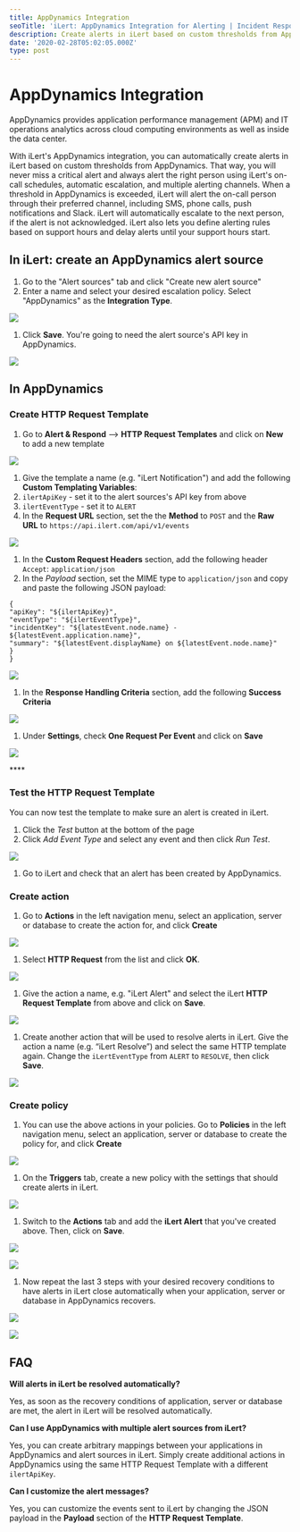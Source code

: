 ```yaml
---
title: AppDynamics Integration
seoTitle: 'iLert: AppDynamics Integration for Alerting | Incident Response | Uptime'
description: Create alerts in iLert based on custom thresholds from AppDynamics
date: '2020-02-28T05:02:05.000Z'
type: post
---
```


# AppDynamics Integration

AppDynamics provides application performance management \(APM\) and IT operations analytics across cloud computing environments as well as inside the data center.

With iLert's AppDynamics integration, you can automatically create alerts in iLert based on custom thresholds from AppDynamics. That way, you will never miss a critical alert and always alert the right person using iLert's on-call schedules, automatic escalation, and multiple alerting channels. When a threshold in AppDynamics is exceeded, iLert will alert the on-call person through their preferred channel, including SMS, phone calls, push notifications and Slack. iLert will automatically escalate to the next person, if the alert is not acknowledged. iLert also lets you define alerting rules based on support hours and delay alerts until your support hours start.

## In iLert: create an AppDynamics alert source <a id="create-alert-source"></a>

1. Go to the "Alert sources" tab and click "Create new alert source"
2. Enter a name and select your desired escalation policy. Select "AppDynamics" as the **Integration Type**.

![](../.gitbook/assets/ad17.png)

1. Click **Save**. You're going to need the alert source's API key in AppDynamics.  

![](../.gitbook/assets/ad18.png)

## In AppDynamics <a id="in-appdynammics"></a>

### Create HTTP Request Template

1. Go to **Alert & Respond** --&gt; **HTTP Request Templates** and click on **New** to add a new template  

![](../.gitbook/assets/ad1.png)

1. Give the template a name \(e.g. "iLert Notification"\) and add the following **Custom Templating Variables**:
2. `ilertApiKey` - set it to the alert sources's API key from above
3. `ilertEventType` - set it to `ALERT`
4. In the **Request URL** section, set the the **Method** to `POST` and the **Raw URL** to `https://api.ilert.com/api/v1/events`

![](../.gitbook/assets/ad2.png)

1. In the **Custom Request Headers** section, add the following header `Accept`: `application/json`
2. In the _Payload_ section, set the MIME type to `application/json` and copy and paste the following JSON payload:

```text
{
"apiKey": "${ilertApiKey}",
"eventType": "${ilertEventType}",
"incidentKey": "${latestEvent.node.name} - ${latestEvent.application.name}",
"summary": "${latestEvent.displayName} on ${latestEvent.node.name}"
}
}
```

![](../.gitbook/assets/ad3.png)

1. In the **Response Handling Criteria** section, add the following **Success Criteria**

![](../.gitbook/assets/ad4.png)

1. Under **Settings**, check **One Request Per Event** and click on **Save**

![](../.gitbook/assets/ad5.png)

\*\*\*\*

### Test the HTTP Request Template

You can now test the template to make sure an alert is created in iLert.

1. Click the _Test_ button at the bottom of the page
2. Click _Add Event Type_ and select any event and then click _Run Test_.

![](../.gitbook/assets/ad6.png)

1. Go to iLert and check that an alert has been created by AppDynamics.

### Create action

1. Go to **Actions** in the left navigation menu, select an application, server or database to create the action for, and click **Create**

![](../.gitbook/assets/ad7.png)

1. Select **HTTP Request** from the list and click **OK**.

![](../.gitbook/assets/ad8.png)

1. Give the action a name, e.g. "iLert Alert" and select the iLert **HTTP Request Template** from above and click on **Save**.

![](../.gitbook/assets/ad9.png)

1. Create another action that will be used to resolve alerts in iLert. Give the action a name \(e.g. “iLert Resolve”\) and select the same HTTP template again. Change the `iLertEventType` from `ALERT` to `RESOLVE`, then click **Save**.

![](../.gitbook/assets/ad10.png)

### Create policy

1. You can use the above actions in your policies. Go to **Policies** in the left navigation menu, select an application, server or database to create the policy for, and click **Create**

![](../.gitbook/assets/ad11.png)

1. On the **Triggers** tab, create a new policy with the settings that should create alerts in iLert.

![](../.gitbook/assets/ad12.png)

1. Switch to the **Actions** tab and add the **iLert Alert** that you've created above. Then, click on **Save**. 

![](../.gitbook/assets/ad13.png)

![](../.gitbook/assets/ad14.png)

1. Now repeat the last 3 steps with your desired recovery conditions to have alerts in iLert close automatically when your application, server or database in AppDynamics recovers.

![](../.gitbook/assets/ad15.png)

![](../.gitbook/assets/ad16.png)

## FAQ <a id="faq"></a>

**Will alerts in iLert be resolved automatically?**

Yes, as soon as the recovery conditions of application, server or database are met, the alert in iLert will be resolved automatically.

**Can I use AppDynamics with multiple alert sources from iLert?**

Yes, you can create arbitrary mappings between your applications in AppDynamics and alert sources in iLert. Simply create additional actions in AppDynamics using the same HTTP Request Template with a different `ilertApiKey`.

**Can I customize the alert messages?**

Yes, you can customize the events sent to iLert by changing the JSON payload in the **Payload** section of the **HTTP Request Template**.

